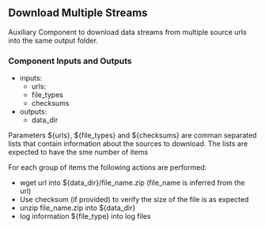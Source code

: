 ## Download Multiple Streams

Auxiliary Component to download data streams from multiple source urls into the same output folder.

### Component Inputs and Outputs
* inputs:
    * urls:
    * file_types
    * checksums
* outputs:
    * data_dir

Parameters ${urls}, ${file_types} and ${checksums} are comman separated lists that contain information about the sources to download. The lists are expected to have the sme number of items

For each group of <n> items the following actions are performed:

* wget url<num> into ${data_dir}/file_name<n>.zip  (file_name is inferred from the url)
* Use checksum<n> (if provided) to verify the size of the file is as expected
* unzip file_name<n>.zip into ${data_dir}
* log information ${file_type<n>} into log files


 
